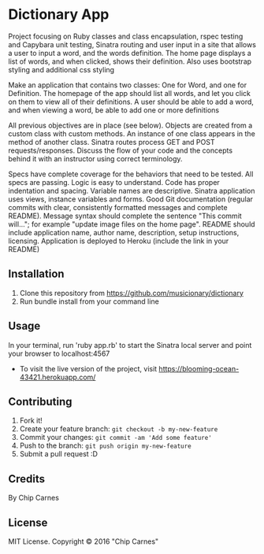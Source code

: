 # Dictionary App
 Project focusing on Ruby classes and class encapsulation, rspec testing and Capybara unit testing, Sinatra routing and user input in a site that allows a user to input a word, and the words definition.  The home page displays a list of words, and when clicked, shows their definition.  Also uses bootstrap styling and additional css styling


Make an application that contains two classes: One for Word, and one for Definition. The homepage of the app should list all words, and let you click on them to view all of their definitions. A user should be able to add a word, and when viewing a word, be able to add one or more definitions

All previous objectives are in place (see below).
Objects are created from a custom class with custom methods.
An instance of one class appears in the method of another class.
Sinatra routes process GET and POST requests/responses.
Discuss the flow of your code and the concepts behind it with an instructor using correct terminology.

Specs have complete coverage for the behaviors that need to be tested.
All specs are passing.
Logic is easy to understand.
Code has proper indentation and spacing.
Variable names are descriptive.
Sinatra application uses views, instance variables and forms.
Good Git documentation (regular commits with clear, consistently formatted messages and complete README).
Message syntax should complete the sentence "This commit will..."; for example "update image files on the home page".
README should include application name, author name, description, setup instructions, licensing.
Application is deployed to Heroku (include the link in your README)

## Installation

1. Clone this repository from https://github.com/musicionary/dictionary
2. Run bundle install from your command line

## Usage

In your terminal, run 'ruby app.rb' to start the Sinatra local server and point your browser to localhost:4567

* To visit the live version of the project, visit https://blooming-ocean-43421.herokuapp.com/
## Contributing

1. Fork it!
2. Create your feature branch: `git checkout -b my-new-feature`
3. Commit your changes: `git commit -am 'Add some feature'`
4. Push to the branch: `git push origin my-new-feature`
5. Submit a pull request :D

## Credits

By Chip Carnes

## License

MIT License. Copyright &copy; 2016 "Chip Carnes"
